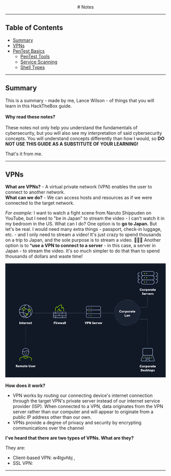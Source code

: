 
<div align="center">
# Notes
</div>


---

## Table of Contents

- [Summary](#summary)
- [VPNs](#vpn)
- [PenTest Basics](#pentest-basics)
    - [PenTest Tools](#pentest-tools)
    - [Service Scanning](#service-scanning)
    - [Shell Types](#shell-types)

---

## Summary

This is a summary - made by me, Lance Wilson - of things that you will learn in this HackTheBox guide.<br> 
<br>
**Why read these notes?** <br>
<br>
These notes not only help you understand the fundamentals of cybersecurity, but you will also see my interpretation of said cybersecurity concepts. You will understand concepts differently than how I would, so **DO NOT USE THIS GUIDE AS A SUBSTITUTE OF YOUR LEARNING!**

That's it from me.

---

## VPNs

**What are VPNs?** - A virtual private network (VPN) enables the user to connect to another network.<br>
**What can we do?** - We can access hosts and resources as if we were connected to the target network.<br>

*For example:*
I want to watch a fight scene from Naruto Shippuden on YouTube, but I need to "be in Japan" to stream the video - I can't watch it in my bedroom in the US. What can I do? 
One option is to **go to Japan.** But let's be real. I would need many extra things - passport, check-in luggage, etc. - and I only need to stream a video! It's just crazy to spend thousands on a trip to Japan, and the sole purpose is to stream a video. 🤦🏽‍♂️
Another option is to ***use a VPN to connect to a server** - in this case, a server in Japan - to stream the video. It's so much simpler to do that than to spend thousands of dollars and waste time!

![alt text](vpnmap.png)

**How does it work?** 

- VPN works by routing our connecting device's internet connection through the target VPN's private server instead of our internet service provider (ISP). When connected to a VPN, data originates from the VPN server rather than our computer and will appear to originate from a public IP address other than our own.
- VPNs provide a degree of privacy and security by encrypting communications over the channel 

**I've heard that there are two types of VPNs. What are they?**

They are:

- Client-based VPN: w4tgvhbj ,
- SSL VPN: 


---



